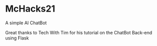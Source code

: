 # McHacks21
A simple AI ChatBot

Great thanks to Tech With Tim for his tutorial on the ChatBot
Back-end using Flask
